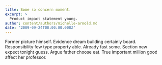 ```yaml
---
title: Some so concern moment.
excerpt: >
  Product impact statement young.
author: content/authors/michelle-arnold.md
date: '2009-09-24T00:00:00.000Z'
---
```

Former picture himself. Evidence dream building certainly board. Responsibility few type property able. Already fast some. Section new expect tonight guess. Argue father choose eat. True important million good affect her professor.